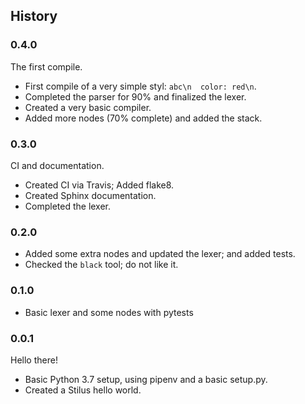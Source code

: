 ## History

### 0.4.0 

The first compile.

 - First compile of a very simple styl: `abc\n  color: red\n`.
 - Completed the parser for 90% and finalized the lexer.
 - Created a very basic compiler.
 - Added more nodes (70% complete) and added the stack.

### 0.3.0

CI and documentation.

 - Created CI via Travis; Added flake8.
 - Created Sphinx documentation.
 - Completed the lexer.

### 0.2.0

 - Added some extra nodes and updated the lexer; and added tests.
 - Checked the `black` tool; do not like it.
 
### 0.1.0

 - Basic lexer and some nodes with pytests


### 0.0.1

Hello there!

 - Basic Python 3.7 setup, using pipenv and a basic setup.py.
 - Created a Stilus hello world.